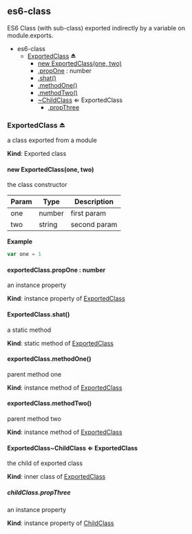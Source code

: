 <a name="module_es6-class"></a>
## es6-class
ES6 Class (with sub-class) exported indirectly by a variable on module.exports.

  

* es6-class
    * [ExportedClass](#exp_module_es6-class--ExportedClass) ⏏
        * [new ExportedClass(one, two)](#new_module_es6-class--ExportedClass_new)
        * [.propOne](#module_es6-class--ExportedClass.ExportedClass+propOne) : number
        * [.shat()](#BITBUCKET-module:es6-class--ExportedClass.shat)
        * [.methodOne()](#BITBUCKET-module:es6-class--ExportedClass#methodOne)
        * [.methodTwo()](#BITBUCKET-module:es6-class--ExportedClass#methodTwo)
        * [~ChildClass](#module_es6-class--ExportedClass..ChildClass) ⇐ ExportedClass
            * [.propThree](#module_es6-class--ExportedClass..ChildClass.ChildClass+propThree)


<a name="exp_module_es6-class--ExportedClass"></a>
### ExportedClass ⏏
a class exported from a module

**Kind**: Exported class


<a name="new_module_es6-class--ExportedClass_new"></a>
#### new ExportedClass(one, two)
the class constructor

  

| Param | Type   | Description  |
| ----- | ------ | ------------ |
| one   | number | first param  |
| two   | string | second param |


**Example**
```js
var one = 1
```


<a name="module_es6-class--ExportedClass.ExportedClass+propOne"></a>
#### exportedClass.propOne : number
an instance property

**Kind**: instance property of [ExportedClass](#exp_module_es6-class--ExportedClass)


<a name="BITBUCKET-module:es6-class--ExportedClass.shat"></a>
#### ExportedClass.shat()
a static method

**Kind**: static method of [ExportedClass](#exp_module_es6-class--ExportedClass)


<a name="BITBUCKET-module:es6-class--ExportedClass#methodOne"></a>
#### exportedClass.methodOne()
parent method one

**Kind**: instance method of [ExportedClass](#exp_module_es6-class--ExportedClass)


<a name="BITBUCKET-module:es6-class--ExportedClass#methodTwo"></a>
#### exportedClass.methodTwo()
parent method two

**Kind**: instance method of [ExportedClass](#exp_module_es6-class--ExportedClass)


<a name="module_es6-class--ExportedClass..ChildClass"></a>
#### ExportedClass~ChildClass ⇐ ExportedClass
the child of exported class

**Kind**: inner class of [ExportedClass](#exp_module_es6-class--ExportedClass)


<a name="module_es6-class--ExportedClass..ChildClass.ChildClass+propThree"></a>
##### childClass.propThree
an instance property

**Kind**: instance property of [ChildClass](#module_es6-class--ExportedClass..ChildClass)


